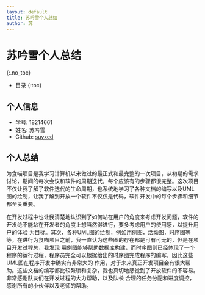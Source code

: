 ```yaml
---
layout: default
title: 苏吟雪个人总结
author: 苏
---
```


# 苏吟雪个人总结
{:.no_toc}

* 目录
{:toc}

## 个人信息
- 学号: 18214661
- 姓名: 苏吟雪
- Github: [suyxed](https://github.com/suyxed)

## 个人总结

为食喵项目是我学习计算机以来做过的最正式和最完整的一次项目，从初期的需求讨论，期间的每次会议和软件的周期迭代，每个应该有的步骤都很完整。这次项目不仅让我了解了软件迭代的生命周期，也系统地学习了各种文档的编写以及UML图的绘制，让我了解到开放一个软件不仅仅是代码，软件开发中的每个步骤和细节都至关重要。

在开发过程中也让我清楚地认识到了如何站在用户的角度来考虑开发问题，软件的开发绝不能站在开发者的角度上想当然得进行，要多考虑用户的使用感，以提升用户的体验
为目标。其次，各种UML图的绘制，例如用例图，活动图，时序图等等，在进行为食喵项目之前，我一直认为这些图的存在都是可有可无的，但是在项目开发过程总，我发现
用例图能够帮助数据库构建，而时序图则已经体现了一个程序的运行过程，程序员完全可以根据给出的时序图完成程序的编写，因此这些UML图在程序开发中确实有非常大的
作用，对于未来真正开发项目会有很大帮助。这些文档的编写都比较繁琐和复杂，我也真切地感觉到了开放软件的不容易。非常感谢队友们在开发过程的大力帮助，以及队长
合理的任务分配和进度调控，感谢所有的小伙伴以及老师的帮助。
